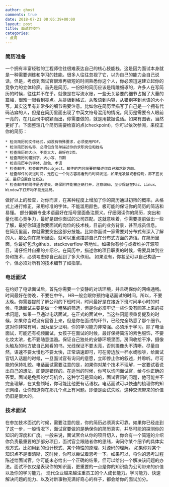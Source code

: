 ```yaml
---
author: ghost
comments: true
date: 2018-07-21 08:05:39+00:00
layout: post
title: 面试的技巧
categories:
- 点滴
---
```


### 简历准备
一个拥有丰富经验的工程师往往很难表达自己的核心技能栈，这是因为面试本身就是一种需要训练和学习的技能。很多人往往忽视了它，以为自己的能力会自己说话，但是，考虑到面试官很难再极短的时间熟悉你这个人，你必须迅速建立起你的竞争力的立体轮廓。首先是简历，一份好的简历应该是精雕细琢的，许多人在写简历的时候，往往并不在乎。就像是在写流水账，一些无关紧要的细节占据了大量的篇幅，很难一眼看到亮点。从排版到格式，从敬语到内容，从错别字到术语的大小写。其实这里有非常多的细节需要注意。比如你在简历里描写了自己是一个拥有代码洁癖的人，但是在简历里面出现了中英文符号混用的情况。简历是需要令人眼前一亮的，在几百份中脱颖而出，你需要做的，就是用数据说话。如果有图表，当然更好了。下面整理几个简历需要检查的点(checkpoint)，你可以依次参阅，来校正你的简历：

	* 检测简历的文件格式，如没有特殊要求，必须使用PDF。
	* 检测简历的名称，必须包含简单描述你的求职岗位和姓名
	* 检查简历的大小，不能太大，最好在2页。
	* 检查简历的错别字、大小写、日期
	* 检查简历中的字体、颜色、术语
	* 检查邮件，检查邮件的subject，邮件的内容简要的描述你自己和求职方向。
	* 检查邮件的发送时间，是否在一个对方容易看到的时间发送，如果是凌晨或者傍晚，都不宜发送，最好设置自动发送。
	* 检查邮件的附件是否提交，确保附件能被正确打开，注意编码，至少保证在Mac、Linux、Window下打开均不能是乱码。

做好以上的检查，对你而言，在某种程度上增加了你的简历通过初筛的概率。从格式上进行修正，采用标准的字体。不能滥用颜色，极可能的保证你的简历的简洁和易懂。 部分偏僻专业术语最好在括号里面备注原义。仔细阅读你的简历，突出和量化核心竞争力，最好是跟你面试的公司匹配。这就意味着，你需要提前做出一些了解，最好你知道你要面试的岗位的技术栈，目前的业务背景，甚至成员信息。 在简历里面，你就需要突出这部分技能。比如你面试一家需要对分布式有深入了解的人，那么你在简历里面，就可以重点描述自己在分布式方面的造诣。在简历里面，你最好包含github、stackoverflow 等地址。如果你有参与或者维护开源项目，请仔细并自豪的介绍它。在简历中，描述你的项目职责的时候，需要具体到业务和技术，必须考虑你自己起到了多大作用。 如果没有，你甚至可以自己构造一个，但必须对所有的技术细节了如指掌。

### 电话面试

在约好了电话面试后，首先你需要一个安静的对话环境，并且确保你的网络通畅。时间最好在傍晚，不要在中午。 HR一般会跟你预约电话面试的时间，所以，不要太晚。你需要提前了解公司的下班时间，时间最好是在接近下班时间半小时的时候。电话面试主要是做一个粗略的筛选，但是你必须牢记一些你没有回答上来的技术问题，如果一旦通过电话面试。在正式的面试中，当这些问题呗重复提及的时候，如果你当时没有回答上来，但是你在面试的环节，已经完全熟悉了那个细节。这对你非常有利，因为至少证明，你的学习能力非常强。必须乐于学习。除了电话面试，可能还有视频面试，女孩子在面试的时候，最好保持简洁的素色服饰，不要化妆太浓，也不要随意邋遢。保证自己独处的安静环境里面。房间收拾干净，摄像头触及的地方放自己刚看的书。光线保证不要太亮，否则摄像头不清晰。尽量自然，语速不要太慢也不要太快，正常语速即可，可在旁边放一杯水或咖啡，给面试官切入话题的时候，一旦面试官有询问的意愿，立即停止你的叙述，并聆听。尽可能的保持礼貌。电话面试需要注意的是，如果你对某个技术不理解，一定要试着说出自己的想法，即便是错误的。在适当的时候，你可以询问面试官，给与你正确的答案。面试是免费的学习机会，这种学习是双向的，面试官问的问题，他可能并不完全理解，在某些领域，你可能比他更有话语权。电话面试可以快速的梳理你的知识网络，让你知道你在那几个点上有问题。即便是面试失败，这种交流带来的价值仍旧是很大的。

### 技术面试

在参加技术面试的时候，需要注意的是，你的简历必须真实可靠。如果你已经走到了这一步，一般情况下，面试官要做的是确保你的简历真实，并尽可能的探测你的知识的深度和广度。一般来说，面试官会从你的项目切入，你会有一个简短的介绍你负责最重要的那部分项目，面试官会跟随者你的思绪，询问你某个细节的具体实现方式。比如用到的设计模式、某个特性的原理，对源码的理解。 如果你对某个知识点不是很清晰，这时候，你可以尝试着思考一下。如果可以，将你的思考过程陈述给面试官。你可能未必给出一个正确的结果，但可以给出一个解决该问题的办法。面试不仅仅是表现你的知识面，更重要的一点是你的知识能为公司带来的价值以及你的学习能力。 现代企业越来越注重员工的个人成长能力。学习能力、快速解决问题的能力、以及对新事物充满好奇心的样子，都会给你的面试加分。
